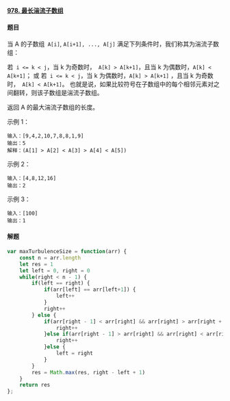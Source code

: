 #### [978. 最长湍流子数组](https://leetcode-cn.com/problems/longest-turbulent-subarray/)

#### 题目

当 A 的子数组` A[i]`, `A[i+1], ..., A[j]` 满足下列条件时，我们称其为湍流子数组：

若` i <= k < j`，当 k 为奇数时，` A[k] > A[k+1]`，且当 k 为偶数时，`A[k] < A[k+1]`；
或 若` i <= k < j`，当 k 为偶数时，`A[k] > A[k+1]` ，且当 k 为奇数时，` A[k] < A[k+1]`。
也就是说，如果比较符号在子数组中的每个相邻元素对之间翻转，则该子数组是湍流子数组。

返回 A 的最大湍流子数组的长度。

示例 1：

```
输入：[9,4,2,10,7,8,8,1,9]
输出：5
解释：(A[1] > A[2] < A[3] > A[4] < A[5])
```


示例 2：

```
输入：[4,8,12,16]
输出：2
```


示例 3：

```
输入：[100]
输出：1
```

#### 解题

```js
var maxTurbulenceSize = function(arr) {
    const n = arr.length
    let res = 1
    let left = 0, right = 0
    while(right < n - 1) {
        if(left == right) {
            if(arr[left] == arr[left+1]) {
                left++
            }
            right++
        } else {
            if(arr[right - 1] < arr[right] && arr[right] > arr[right + 1]) {
                right++
            }else if(arr[right - 1] > arr[right] && arr[right] < arr[right + 1]) {
                right++
            }else {
                left = right
            }
        }
        res = Math.max(res, right - left + 1)
    }
    return res
};
```

